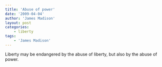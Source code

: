```yaml
---
title: 'Abuse of power'
date: '2009-04-04'
author: 'James Madison'
layout: post
categories:
    - liberty
tags:
    - 'James Madison'
---
```


Liberty may be endangered by the abuse of liberty, but also by the abuse of power.
